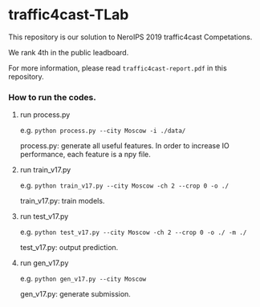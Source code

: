 # traffic4cast-TLab

This repository is our solution to NeroIPS 2019 traffic4cast Competations.

We rank 4th in the public leadboard.

For more information, please read `traffic4cast-report.pdf` in this repository.
  
### How to run the codes.

1. run process.py

   e.g. `python process.py --city Moscow -i ./data/`
   
   process.py: generate all useful features. In order to increase IO performance, each feature is a npy file.
   
   
2. run train\_v17.py

   e.g. `python train_v17.py --city Moscow -ch 2 --crop 0 -o ./`
   
   train\_v17.py: train models.
   
3. run test\_v17.py

   e.g. `python test_v17.py --city Moscow -ch 2 --crop 0 -o ./ -m ./`
   
   test\_v17.py: output prediction.
   
4. run gen\_v17.py

   e.g. `python gen_v17.py --city Moscow `
   
   gen\_v17.py: generate submission.
